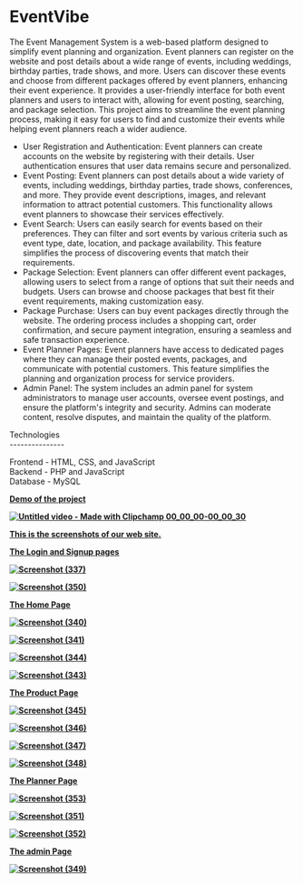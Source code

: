 # EventVibe
The Event Management System is a web-based platform designed to simplify event planning and organization. Event planners can register on the website and post details about a wide range of events, including weddings, birthday parties, trade shows, and more. Users can discover these events and choose from different packages offered by event planners, enhancing their event experience. It provides a user-friendly interface for both event planners and users to interact with, allowing for event posting, searching, and package selection. This project aims to streamline the event planning process, making it easy for users to find and customize their events while helping event planners reach a wider audience.

<ul>
<li>
User Registration and Authentication: Event planners can create accounts on the website by registering with their details. User authentication ensures that user data remains secure and personalized.
 </li><li>
Event Posting: Event planners can post details about a wide variety of events, including weddings, birthday parties, trade shows, conferences, and more. They provide event descriptions, images, and relevant information to attract potential customers. This functionality allows event planners to showcase their services effectively.
 </li><li>
Event Search: Users can easily search for events based on their preferences. They can filter and sort events by various criteria such as event type, date, location, and package availability. This feature simplifies the process of discovering events that match their requirements.
 </li><li>
Package Selection: Event planners can offer different event packages, allowing users to select from a range of options that suit their needs and budgets. Users can browse and choose packages that best fit their event requirements, making customization easy.
 </li><li>
Package Purchase: Users can buy event packages directly through the website. The ordering process includes a shopping cart, order confirmation, and secure payment integration, ensuring a seamless and safe transaction experience.
 </li><li>
Event Planner Pages: Event planners have access to dedicated pages where they can manage their posted events, packages, and communicate with potential customers. This feature simplifies the planning and organization process for service providers.
 </li><li>
Admin Panel: The system includes an admin panel for system administrators to manage user accounts, oversee event postings, and ensure the platform's integrity and security. Admins can moderate content, resolve disputes, and maintain the quality of the platform.
 </li>
</ul>
Technologies <br>
---------------

Frontend - HTML, CSS, and JavaScript<br>
Backend  - PHP and JavaScript <br>
Database - MySQL 

<u><b>Demo of the project<b><u/>

![Untitled video - Made with Clipchamp 00_00_00-00_00_30](https://github.com/kusha2000/EventVibe/assets/127003267/4431f634-f5c7-47bd-87b4-add37ef6170a)

<b><u>This is the screenshots of our web site.</u><b>

The Login and Signup pages

![Screenshot (337)](https://github.com/kusha2000/EventVibe/assets/127003267/4b2131a9-3d12-447a-85cd-06654185161e)

![Screenshot (350)](https://github.com/kusha2000/EventVibe/assets/127003267/2f3e0ed0-b057-4551-8328-2ac440625586)

The Home Page

![Screenshot (340)](https://github.com/kusha2000/EventVibe/assets/127003267/f846c27e-2883-4b5d-b3b6-43fbfb1977c3)

![Screenshot (341)](https://github.com/kusha2000/EventVibe/assets/127003267/8063e175-8743-46a2-b850-0b8e8052fa3d)

![Screenshot (344)](https://github.com/kusha2000/EventVibe/assets/127003267/05ea2fef-4a4e-4212-ac7a-510a9523031b)

![Screenshot (343)](https://github.com/kusha2000/EventVibe/assets/127003267/da5d751d-c40a-42b3-ac87-27b2c293d799)

The Product Page

![Screenshot (345)](https://github.com/kusha2000/EventVibe/assets/127003267/0bec63eb-3313-4a32-aa16-e91892497d85)

![Screenshot (346)](https://github.com/kusha2000/EventVibe/assets/127003267/f1b2843c-47be-4d63-8cae-cb823f6eb7b8)

![Screenshot (347)](https://github.com/kusha2000/EventVibe/assets/127003267/167e61cc-e494-4cb2-83b1-e9feb9a0429a)

![Screenshot (348)](https://github.com/kusha2000/EventVibe/assets/127003267/d6e2b4d8-bbe9-4797-90b2-36e50a215d8e)

The Planner Page

![Screenshot (353)](https://github.com/kusha2000/EventVibe/assets/127003267/545c6596-57a9-46d9-baf7-1b23f9eb568d)

![Screenshot (351)](https://github.com/kusha2000/EventVibe/assets/127003267/ec9696f0-0a63-450a-8622-f2926b9fca65)

![Screenshot (352)](https://github.com/kusha2000/EventVibe/assets/127003267/61d5555c-780e-49fc-9ac4-f97b7596153d)

The admin Page

![Screenshot (349)](https://github.com/kusha2000/EventVibe/assets/127003267/ed835d68-16c9-4d13-bf02-a39ce9256ef5)
